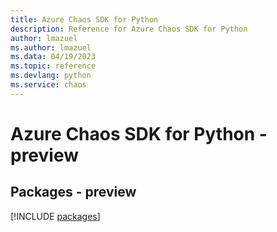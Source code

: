 ```yaml
---
title: Azure Chaos SDK for Python
description: Reference for Azure Chaos SDK for Python
author: lmazuel
ms.author: lmazuel
ms.data: 04/19/2023
ms.topic: reference
ms.devlang: python
ms.service: chaos
---
```

# Azure Chaos SDK for Python - preview
## Packages - preview
[!INCLUDE [packages](chaos-index.md)]